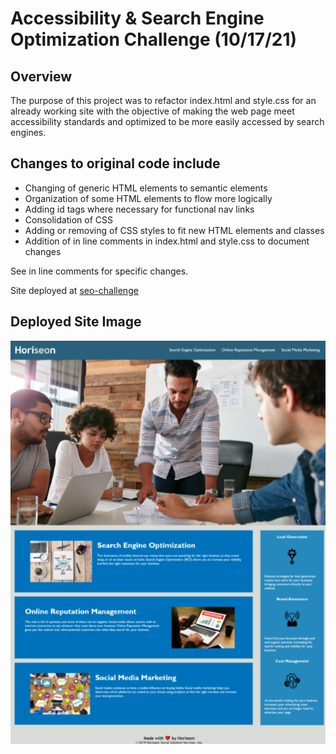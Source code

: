 # Accessibility & Search Engine Optimization Challenge (10/17/21)
## Overview
The purpose of this project was to refactor index.html and style.css for an already working site with the objective of making the web page meet accessibility standards and optimized to be more easily accessed by search engines. 
## Changes to original code include 
- Changing of generic HTML elements to semantic elements 
- Organization of some HTML elements to flow more logically
- Adding id tags where necessary for functional nav links
- Consolidation of CSS 
- Adding or removing of CSS styles to fit new HTML elements and classes
- Addition of in line comments in index.html and style.css to document changes

See in line comments for specific changes.

Site deployed at [seo-challenge](https://aucoats.github.io/seo-challenge/)

## Deployed Site Image
![seo-challenge](./assets/images/horiseonpreview.png)
